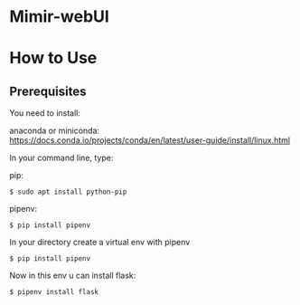 # Mimir-webUI


How to Use
==========

Prerequisites
-------------

You need to install:

anaconda or miniconda: https://docs.conda.io/projects/conda/en/latest/user-guide/install/linux.html

In your command line, type:

pip: 

    $ sudo apt install python-pip
    
pipenv:

    $ pip install pipenv
   

In your directory create a virtual env with pipenv

    $ pip install pipenv
    
Now in this env u can install flask:

    $ pipenv install flask
    
